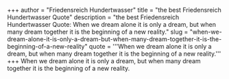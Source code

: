 +++
author = "Friedensreich Hundertwasser"
title = "the best Friedensreich Hundertwasser Quote"
description = "the best Friedensreich Hundertwasser Quote: When we dream alone it is only a dream, but when many dream together it is the beginning of a new reality."
slug = "when-we-dream-alone-it-is-only-a-dream-but-when-many-dream-together-it-is-the-beginning-of-a-new-reality"
quote = '''When we dream alone it is only a dream, but when many dream together it is the beginning of a new reality.'''
+++
When we dream alone it is only a dream, but when many dream together it is the beginning of a new reality.
